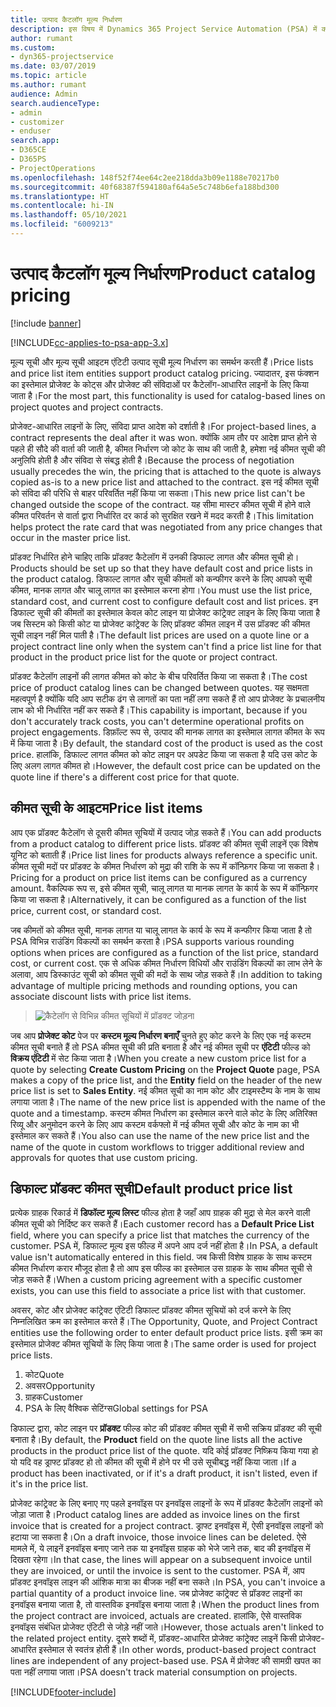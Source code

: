 ```yaml
---
title: उत्पाद कैटलॉग मूल्य निर्धारण
description: इस विषय में Dynamics 365 Project Service Automation (PSA) में काम करने वाले उत्पाद कैटेलॉग कीमत निर्धारण के बारे में जानकारी दी गई है।
author: rumant
ms.custom:
- dyn365-projectservice
ms.date: 03/07/2019
ms.topic: article
ms.author: rumant
audience: Admin
search.audienceType:
- admin
- customizer
- enduser
search.app:
- D365CE
- D365PS
- ProjectOperations
ms.openlocfilehash: 148f52f74ee64c2ee218dda3b09e1188e70217b0
ms.sourcegitcommit: 40f68387f594180af64a5e5c748b6efa188bd300
ms.translationtype: HT
ms.contentlocale: hi-IN
ms.lasthandoff: 05/10/2021
ms.locfileid: "6009213"
---
```

# <a name="product-catalog-pricing"></a><span data-ttu-id="6e8df-103">उत्पाद कैटलॉग मूल्य निर्धारण</span><span class="sxs-lookup"><span data-stu-id="6e8df-103">Product catalog pricing</span></span> 

[!include [banner](../includes/psa-now-project-operations.md)]

[!INCLUDE[cc-applies-to-psa-app-3.x](../includes/cc-applies-to-psa-app-3x.md)]


<span data-ttu-id="6e8df-104">मूल्य सूची और मूल्य सूची आइटम एंटिटी उत्पाद सूची मूल्य निर्धारण का समर्थन करती हैं।</span><span class="sxs-lookup"><span data-stu-id="6e8df-104">Price lists and price list item entities support product catalog pricing.</span></span> <span data-ttu-id="6e8df-105">ज्यादातर, इस फंक्शन का इस्तेमाल प्रोजेक्ट के कोट्स और प्रोजेक्ट की संविदाओं पर कैटेलॉग-आधारित लाइनों के लिए किया जाता है।</span><span class="sxs-lookup"><span data-stu-id="6e8df-105">For the most part, this functionality is used for catalog-based lines on project quotes and project contracts.</span></span>

<span data-ttu-id="6e8df-106">प्रोजेक्ट-आधारित लाइनों के लिए, संविदा प्राप्त आदेश को दर्शाती है।</span><span class="sxs-lookup"><span data-stu-id="6e8df-106">For project-based lines, a contract represents the deal after it was won.</span></span> <span data-ttu-id="6e8df-107">क्योंकि आम तौर पर आदेश प्राप्त होने से पहले ही सौदे की वार्ता की जाती है, कीमत निर्धारण जो कोट के साथ की जाती है, हमेशा नई कीमत सूची की अनुलिपि होती है और संविदा से संबद्ध होती है।</span><span class="sxs-lookup"><span data-stu-id="6e8df-107">Because the process of negotiation usually precedes the win, the pricing that is attached to the quote is always copied as-is to a new price list and attached to the contract.</span></span> <span data-ttu-id="6e8df-108">इस नई कीमत सूची को संविदा की परिधि से बाहर परिवर्तित नहीं किया जा सकता।</span><span class="sxs-lookup"><span data-stu-id="6e8df-108">This new price list can't be changed outside the scope of the contract.</span></span> <span data-ttu-id="6e8df-109">यह सीमा मास्टर कीमत सूची में होने वाले कीमत परिवर्तन से वार्ता द्वारा निर्धारित दर कार्ड को सुरक्षित रखने में मदद करती है।</span><span class="sxs-lookup"><span data-stu-id="6e8df-109">This limitation helps protect the rate card that was negotiated from any price changes that occur in the master price list.</span></span>

<span data-ttu-id="6e8df-110">प्रॉडक्ट निर्धारित होने चाहिए ताकि प्रॉडक्ट कैटेलॉग में उनकी डिफाल्ट लागत और कीमत सूची हो।</span><span class="sxs-lookup"><span data-stu-id="6e8df-110">Products should be set up so that they have default cost and price lists in the product catalog.</span></span> <span data-ttu-id="6e8df-111">डिफाल्ट लागत और सूची कीमतों को कन्फीगर करने के लिए आपको सूची कीमत, मानक लागत और चालू लागत का इस्तेमाल करना होगा।</span><span class="sxs-lookup"><span data-stu-id="6e8df-111">You must use the list price, standard cost, and current cost to configure default cost and list prices.</span></span> <span data-ttu-id="6e8df-112">इन डिफाल्ट सूची की कीमतों का इस्तेमाल केवल कोट लाइन या प्रोजेक्ट कांट्रेक्ट लाइन के लिए किया जाता है जब सिस्टम को किसी कोट या प्रोजेक्ट कांट्रेक्ट के लिए प्रॉडक्ट कीमत लाइन में उस प्रॉडक्ट की कीमत सूची लाइन नहीं मिल पाती है।</span><span class="sxs-lookup"><span data-stu-id="6e8df-112">The default list prices are used on a quote line or a project contract line only when the system can't find a price list line for that product in the product price list for the quote or project contract.</span></span>

<span data-ttu-id="6e8df-113">प्रॉडक्ट कैटेलॉग लाइनों की लागत कीमत को कोट के बीच परिवर्तित किया जा सकता है।</span><span class="sxs-lookup"><span data-stu-id="6e8df-113">The cost price of product catalog lines can be changed between quotes.</span></span> <span data-ttu-id="6e8df-114">यह सक्षमता महत्वपूर्ण है क्योंकि यदि आप सटीक ढंग से लागतों का पता नहीं लगा सकते हैं तो आप प्रोजेक्ट के प्रचालनीय लाभ को भी निर्धारित नहीं कर सकते हैं।</span><span class="sxs-lookup"><span data-stu-id="6e8df-114">This capability is important, because if you don't accurately track costs, you can't determine operational profits on project engagements.</span></span> <span data-ttu-id="6e8df-115">डिफ़ॉल्ट रूप से, उत्पाद की मानक लागत का इस्तेमाल लागत कीमत के रूप में किया जाता है।</span><span class="sxs-lookup"><span data-stu-id="6e8df-115">By default, the standard cost of the product is used as the cost price.</span></span> <span data-ttu-id="6e8df-116">हालांकि, डिफाल्ट लागत कीमत को कोट लाइन पर अपडेट किया जा सकता है यदि उस कोट के लिए अलग लागत कीमत हो।</span><span class="sxs-lookup"><span data-stu-id="6e8df-116">However, the default cost price can be updated on the quote line if there's a different cost price for that quote.</span></span>

## <a name="price-list-items"></a><span data-ttu-id="6e8df-117">कीमत सूची के आइटम</span><span class="sxs-lookup"><span data-stu-id="6e8df-117">Price list items</span></span>

<span data-ttu-id="6e8df-118">आप एक प्रॉडक्ट कैटेलॉग से दूसरी कीमत सूचियों में उत्पाद जोड़ सकते हैं।</span><span class="sxs-lookup"><span data-stu-id="6e8df-118">You can add products from a product catalog to different price lists.</span></span> <span data-ttu-id="6e8df-119">प्रॉडक्ट की कीमत सूची लाइनें एक विशेष यूनिट को बताती हैं।</span><span class="sxs-lookup"><span data-stu-id="6e8df-119">Price list lines for products always reference a specific unit.</span></span> <span data-ttu-id="6e8df-120">कीमत सूची मदों पर प्रॉडक्ट के कीमत निर्धारण को मुद्रा की राशि के रूप में कॉन्फ़िगर किया जा सकता है।</span><span class="sxs-lookup"><span data-stu-id="6e8df-120">Pricing for a product on price list items can be configured as a currency amount.</span></span> <span data-ttu-id="6e8df-121">वैकल्पिक रूप स, इसे कीमत सूची, चालू लागत या मानक लागत के कार्य के रूप में कॉन्फ़िगर किया जा सकता है।</span><span class="sxs-lookup"><span data-stu-id="6e8df-121">Alternatively, it can be configured as a function of the list price, current cost, or standard cost.</span></span>

<span data-ttu-id="6e8df-122">जब कीमतों को कीमत सूची, मानक लागत या चालू लागत के कार्य के रूप में कन्फीगर किया जाता है तो PSA विभिन्न राउंडिंग विकल्पों का समर्थन करता है।</span><span class="sxs-lookup"><span data-stu-id="6e8df-122">PSA supports various rounding options when prices are configured as a function of the list price, standard cost, or current cost.</span></span> <span data-ttu-id="6e8df-123">एक से अधिक कीमत निर्धारण विधियों और राउंडिंग विकल्पों का लाभ लेने के अलावा, आप डिस्काउंट सूची को कीमत सूची की मदों के साथ जोड़ सकते हैं।</span><span class="sxs-lookup"><span data-stu-id="6e8df-123">In addition to taking advantage of multiple pricing methods and rounding options, you can associate discount lists with price list items.</span></span> 

> ![कैटेलॉग से विभिन्न कीमत सूचियों में प्रॉडक्ट जोड़ना](media/basic-guide-16.png)

<span data-ttu-id="6e8df-125">जब आप **प्रोजेक्ट कोट** पेज पर **कस्टम मूल्य निर्धारण बनाएँ** चुनते हुए कोट करने के लिए एक नई कस्टम कीमत सूची बनाते हैं तो PSA कीमत सूची की प्रति बनाता है और नई कीमत सूची पर **एंटिटी** फील्ड को **विक्रय एंटिटी** में सेट किया जाता है।</span><span class="sxs-lookup"><span data-stu-id="6e8df-125">When you create a new custom price list for a quote by selecting **Create Custom Pricing** on the **Project Quote** page, PSA makes a copy of the price list, and the **Entity** field on the header of the new price list is set to **Sales Entity**.</span></span> <span data-ttu-id="6e8df-126">नई कीमत सूची का नाम कोट और टाइमस्टैम्प के नाम के साथ लगाया जाता है।</span><span class="sxs-lookup"><span data-stu-id="6e8df-126">The name of the new price list is appended with the name of the quote and a timestamp.</span></span> <span data-ttu-id="6e8df-127">कस्टम कीमत निर्धारण का इस्तेमाल करने वाले कोट के लिए अतिरिक्त रिव्यू और अनुमोदन करने के लिए आप कस्टम वर्कफ्लो में नई कीमत सूची और कोट के नाम का भी इस्तेमाल कर सकते हैं।</span><span class="sxs-lookup"><span data-stu-id="6e8df-127">You also can use the name of the new price list and the name of the quote in custom workflows to trigger additional review and approvals for quotes that use custom pricing.</span></span>

 
## <a name="default-product-price-list"></a><span data-ttu-id="6e8df-128">डिफाल्ट प्रॉडक्ट कीमत सूची</span><span class="sxs-lookup"><span data-stu-id="6e8df-128">Default product price list</span></span>
<span data-ttu-id="6e8df-129">प्रत्येक ग्राहक रिकार्ड में **डिफॉल्ट मूल्य लिस्ट** फील्ड होता है जहाँ आप ग्राहक की मुद्रा से मेल करने वाली कीमत सूची को निर्दिष्ट कर सकते हैं।</span><span class="sxs-lookup"><span data-stu-id="6e8df-129">Each customer record has a **Default Price List** field, where you can specify a price list that matches the currency of the customer.</span></span> <span data-ttu-id="6e8df-130">PSA में, डिफाल्ट मूल्य इस फील्ड में अपने आप दर्ज नहीं होता है।</span><span class="sxs-lookup"><span data-stu-id="6e8df-130">In PSA, a default value isn't automatically entered in this field.</span></span> <span data-ttu-id="6e8df-131">जब किसी विशेष ग्राहक के साथ कस्टम कीमत निर्धारण करार मौजूद होता है तो आप इस फील्ड का इस्तेमाल उस ग्राहक के साथ कीमत सूची से जोड़ सकते हैं।</span><span class="sxs-lookup"><span data-stu-id="6e8df-131">When a custom pricing agreement with a specific customer exists, you can use this field to associate a price list with that customer.</span></span>

<span data-ttu-id="6e8df-132">अवसर, कोट और प्रोजेक्ट कांट्रेक्ट एंटिटी डिफाल्ट प्रॉडक्ट कीमत सूचियों को दर्ज करने के लिए निम्नलिखित क्रम का इस्तेमाल करते हैं।</span><span class="sxs-lookup"><span data-stu-id="6e8df-132">The Opportunity, Quote, and Project Contract entities use the following order to enter default product price lists.</span></span> <span data-ttu-id="6e8df-133">इसी क्रम का इस्तेमाल प्रोजेक्ट कीमत सूचियों के लिए किया जाता है।</span><span class="sxs-lookup"><span data-stu-id="6e8df-133">The same order is used for project price lists.</span></span>

1.  <span data-ttu-id="6e8df-134">कोट</span><span class="sxs-lookup"><span data-stu-id="6e8df-134">Quote</span></span>
2.  <span data-ttu-id="6e8df-135">अवसर</span><span class="sxs-lookup"><span data-stu-id="6e8df-135">Opportunity</span></span>
3.  <span data-ttu-id="6e8df-136">ग्राहक</span><span class="sxs-lookup"><span data-stu-id="6e8df-136">Customer</span></span>
4.  <span data-ttu-id="6e8df-137">PSA के लिए वैश्विक सेटिंग्स</span><span class="sxs-lookup"><span data-stu-id="6e8df-137">Global settings for PSA</span></span>

<span data-ttu-id="6e8df-138">डिफाल्ट द्वारा, कोट लाइन पर **प्रॉडक्ट** फील्ड कोट की प्रॉडक्ट कीमत सूची में सभी सक्रिय प्रॉडक्ट की सूची बनाता है।</span><span class="sxs-lookup"><span data-stu-id="6e8df-138">By default, the **Product** field on the quote line lists all the active products in the product price list of the quote.</span></span> <span data-ttu-id="6e8df-139">यदि कोई प्रॉडक्ट निष्क्रिय किया गया हो यो यदि वह ड्राफ्ट प्रॉडक्ट हो तो कीमत की सूची में होने पर भी उसे सूचीबद्ध नहीं किया जाता।</span><span class="sxs-lookup"><span data-stu-id="6e8df-139">If a product has been inactivated, or if it's a draft product, it isn't listed, even if it's in the price list.</span></span> 

<span data-ttu-id="6e8df-140">प्रोजेक्ट कांट्रेक्ट के लिए बनाए गए पहले इनवॉइस पर इनवॉइस लाइनों के रूप में प्रॉडक्ट कैटेलॉग लाइनों को जोड़ा जाता है।</span><span class="sxs-lookup"><span data-stu-id="6e8df-140">Product catalog lines are added as invoice lines on the first invoice that is created for a project contract.</span></span> <span data-ttu-id="6e8df-141">ड्राफ्ट इनवॉइस में, ऐसी इनवॉइस लाइनों को हटाया जा सकता है।</span><span class="sxs-lookup"><span data-stu-id="6e8df-141">On a draft invoice, those invoice lines can be deleted.</span></span> <span data-ttu-id="6e8df-142">ऐसे मामले में, ये लाइनें इनवॉइस बनाए जाने तक या इनवॉइस ग्राहक को भेजे जाने तक, बाद की इनवॉइस में दिखता रहेगा।</span><span class="sxs-lookup"><span data-stu-id="6e8df-142">In that case, the lines will appear on a subsequent invoice until they are invoiced, or until the invoice is sent to the customer.</span></span> <span data-ttu-id="6e8df-143">PSA में, आप प्रॉडक्ट इनवॉइस लाइन की आंशिक मात्रा का बीजक नहीं बना सकते।</span><span class="sxs-lookup"><span data-stu-id="6e8df-143">In PSA, you can't invoice a partial quantity of a product invoice line.</span></span> <span data-ttu-id="6e8df-144">जब प्रोजेक्ट कांट्रेक्ट से प्रॉडक्ट लाइनों का इनवॉइस बनाया जाता है, तो वास्तविक इनवॉइस बनाया जाता है।</span><span class="sxs-lookup"><span data-stu-id="6e8df-144">When the product lines from the project contract are invoiced, actuals are created.</span></span> <span data-ttu-id="6e8df-145">हालांकि, ऐसे वास्तविक इनवॉइस संबंधित प्रोजेक्ट एंटिटी से जोड़े नहीं जाते।</span><span class="sxs-lookup"><span data-stu-id="6e8df-145">However, those actuals aren't linked to the related project entity.</span></span> <span data-ttu-id="6e8df-146">दूसरे शब्दों में, प्रॉडक्ट-आधारित प्रोजेक्ट कांट्रेक्ट लाइनें किसी प्रोजेक्ट-आधारित इस्तेमाल से स्वतंत्र होती हैं।</span><span class="sxs-lookup"><span data-stu-id="6e8df-146">In other words, product-based project contract lines are independent of any project-based use.</span></span> <span data-ttu-id="6e8df-147">PSA में प्रोजेक्ट की सामग्री खपत का पता नहीं लगाया जाता।</span><span class="sxs-lookup"><span data-stu-id="6e8df-147">PSA doesn't track material consumption on projects.</span></span>


[!INCLUDE[footer-include](../includes/footer-banner.md)]